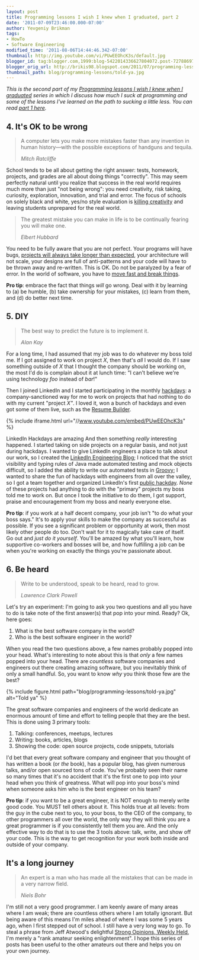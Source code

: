 ```yaml
---
layout: post
title: Programming lessons I wish I knew when I graduated, part 2
date: '2011-07-09T23:46:00.000-07:00'
author: Yevgeniy Brikman
tags:
- HowTo
- Software Engineering
modified_time: '2011-08-06T14:44:46.342-07:00'
thumbnail: http://img.youtube.com/vi/PUwEEOhcK3s/default.jpg
blogger_id: tag:blogger.com,1999:blog-5422014336627804072.post-727886978738605412
blogger_orig_url: http://brikis98.blogspot.com/2011/07/programming-lessons-i-wish-i-knew-when_09.html
thumbnail_path: blog/programming-lessons/told-ya.jpg
---
```


*This is the second part of my [Programming lessons I wish I knew when I 
graduated](https://www.ybrikman.com/writing/2011/07/08/programming-lessons-i-wish-i-knew-when/) 
series in which I discuss how much I suck at programming and some of the 
lessons I've learned on the path to sucking a little less. You can read [part 
1 here](https://www.ybrikman.com/writing/2011/07/08/programming-lessons-i-wish-i-knew-when/).* 

## 4. It's OK to be wrong

<blockquote>
  <p>
    A computer lets you make more  mistakes faster than any invention in human 
    history&mdash;with the possible exceptions of handguns and tequila.
  </p>
  <cite>Mitch Ratcliffe</cite>
</blockquote>

School tends to be all about getting the right answer: tests, homework, projects, and grades are all about doing 
things "correctly". This may seem perfectly natural until you realize that 
success in the real world requires much more than just "not being wrong": you 
need creativity, risk taking, curiosity, exploration, innovation, and trial 
and error. The focus of schools on solely black and white, yes/no style 
evaluation is [killing 
creativity](http://www.ted.com/talks/ken_robinson_says_schools_kill_creativity.html) 
and leaving students unprepared for the real world. 

<blockquote>
  <p>
    The greatest mistake you can make in life is to be continually fearing you 
    will make one.
  </p>
  <cite>Elbert Hubbard</cite>
</blockquote>

You need to be fully aware that you are not perfect. Your programs will have 
bugs, [projects will always take longer than 
expected](http://en.wikipedia.org/wiki/Hofstadter%27s_law), your architecture 
will not scale, your designs are full of anti-patterns and your code will have 
to be thrown away and re-written. This is OK. Do not be paralyzed by a fear of 
error. In the world of software, you have to [move fast and break 
things](http://www.businessinsider.com/henry-blodget-innovation-highlights-2010-2). 

**Pro tip**: embrace the fact that things *will* go wrong. Deal with it by 
learning to (a) be humble, (b) take ownership for your mistakes, (c) learn 
from them, and (d) do better next time. 

## 5. DIY

<blockquote>
  <p>The best way to predict the future is to implement it.</p>
  <cite>Alan Kay</cite>
</blockquote>

For a long time, I had assumed that my job was to do whatever my boss told me. If I got assigned to 
work on project *X*, then that's *all* I would do. If I saw something outside 
of *X* that I thought the company should be working on, the most I'd do is 
complain about it at lunch time: "I can't believe we're using technology *foo* 
instead of *bar*!" 

Then I joined LinkedIn and I started participating in the monthly 
[hackdays](http://engineering.linkedin.com/23/linkedin-hackdays): a 
company-sanctioned way for me to work on projects that had nothing to do with 
my current "project *X"*. I loved it, won a bunch of hackdays and even got 
some of them live, such as the [Resume 
Builder](http://resume.linkedinlabs.com/). 

{% include iframe.html url="//www.youtube.com/embed/PUwEEOhcK3s" %}

LinkedIn Hackdays are amazing And then something *really* interesting happened. I started taking on side 
projects on a regular basis, and not just during hackdays. I wanted to give 
LinkedIn engineers a place to talk about our work, so I created the [LinkedIn 
Engineering Blog](http://engineering.linkedin.com/); I noticed that the strict 
visibility and typing rules of Java made automated testing and mock objects 
difficult, so I added the ability to write our automated tests in 
[Groovy](http://groovy.codehaus.org/Testing+Guide); I wanted to share the fun 
of hackdays with engineers from all over the valley, so I got a team together 
and organized LinkedIn's first [public 
hackday](http://hackday2011.linkedin.com/). *None* of these projects had 
anything to do with the "primary" projects my boss told me to work on. But 
once I took the initiative to do them, I got support, praise and encouragement 
from my boss and nearly everyone else. 

**Pro tip**: if you work at a half decent company, your job isn't "to do what 
your boss says." It's to apply your skills to make the company as successful 
as possible. If you see a significant problem or opportunity at work, then 
most likely other people do too. Don't wait for it to magically take care of 
itself. Go out and *just do it yourself*. You'll be amazed by what you'll 
learn, how supportive co-workers and bosses will be, and how fulfilling a job 
can be when you're working on exactly the things you're passionate about. 

## 6. Be heard

<blockquote>
  <p>Write to be understood, speak to be heard, read to grow.</p> 
  <cite>Lawrence Clark Powell</cite>
</blockquote>

Let's try an experiment: I'm going to ask you two questions and all you have to 
do is take note of the first answer(s) that pop into your mind. Ready? Ok, here goes: 

1. What is the best software company in the world? 
1. Who is the best software engineer in the world? 

When you read the two questions above, a few names probably popped into your 
head. What's interesting to note about this is that *only* a few names popped 
into your head. There are *countless* software companies and engineers out 
there creating amazing software, but you inevitably think of only a small 
handful. So, you want to know *why* you think those few are the best? 

{% include figure.html path="blog/programming-lessons/told-ya.jpg" alt="Told ya" %}

The great software companies and engineers of the world dedicate an enormous 
amount of time and effort to telling people that they are the best. This is 
done using 3 primary tools: 

1. Talking: conferences, meetups, lectures 
1. Writing: books, articles, blogs 
1. Showing the code: open source projects, code snippets, tutorials 

I'd bet that every great software company and engineer that you thought of has 
written a book (or *the* book), has a popular blog, has given numerous 
talks, and/or open sourced tons of code. You've probably seen their name so 
many times that it's no accident that it's the first one to pop into your head 
when you think of greatness. What will pop into your boss's mind when someone 
asks him who is the best engineer on his team? 

**Pro tip**: if you want to be a great engineer, it is NOT enough to merely 
write good code. You MUST tell others about it. This holds true at all levels: 
from the guy in the cube next to you, to your boss, to the CEO of the company, 
to other programmers all over the world, the only way they will think you are 
a great programmer is if you consistently tell them you are. And the only 
effective way to do that is to use the 3 tools above: talk, write, and show 
off your code. This is the way to get recognition for your work both inside 
and outside of your company. 

## It's a long journey

<blockquote>
  <p>
    An expert is a man who has made all the mistakes that can be made in a very 
    narrow field.
  </p>
  <cite>Niels Bohr</cite>
</blockquote>

I'm still not a very good programmer. I am keenly aware of many areas where I am weak; there are 
countless others where I am totally ignorant. But being aware of this means 
I'm miles ahead of where I was some 5 years ago, when I first stepped out of 
school. I still have a very long way to go. To steal a phrase from Jeff 
Atwood's delightful [Strong Opinions, Weekly 
Held](http://www.codinghorror.com/blog/2008/05/strong-opinions-weakly-held.html), 
I'm merely a "rank amateur seeking enlightenment". I hope this series of posts 
has been useful to the other amateurs out there and helps you on your own 
journey. 
